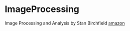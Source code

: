 # ImageProcessing

Image Processing and Analysis by Stan Birchfield [amazon](https://www.amazon.com/Processing-Analysis-Activate-Learning-Engineering/dp/1285179528)
